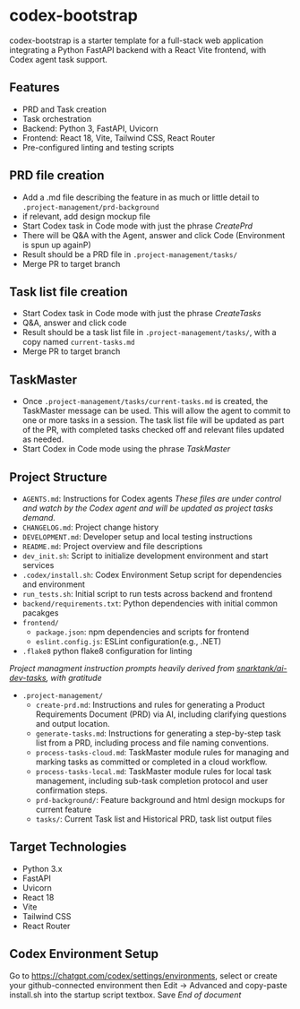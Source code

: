 # codex-bootstrap

codex-bootstrap is a starter template for a full-stack web application integrating a Python FastAPI backend with a React Vite frontend, with Codex agent task support.

## Features

- PRD and Task creation
- Task orchestration
- Backend: Python 3, FastAPI, Uvicorn
- Frontend: React 18, Vite, Tailwind CSS, React Router
- Pre-configured linting and testing scripts

## PRD file creation

- Add a .md file describing the feature in as much or little detail to `.project-management/prd-background`
- if relevant, add design mockup file
- Start Codex task in Code mode with just the phrase *CreatePrd*
- There will be Q&A with the Agent, answer and click Code (Environment is spun up againP)
- Result should be a PRD file in `.project-management/tasks/`
- Merge PR to target branch

## Task list file creation

- Start Codex task in Code mode with just the phrase *CreateTasks*
- Q&A, answer and click code
- Result should be a task list file in `.project-management/tasks/`, with a copy named `current-tasks.md`
- Merge PR to target branch

## TaskMaster

- Once `.project-management/tasks/current-tasks.md` is created, the TaskMaster message can be used.  This will allow the agent to commit to one or more tasks in a session.  The task list file will be updated as part of the PR, with completed tasks checked off and relevant files updated as needed.
- Start Codex in Code mode using the phrase *TaskMaster*

## Project Structure

- `AGENTS.md`: Instructions for Codex agents
*These files are under control and watch by the Codex agent and will be updated as project tasks demand.*
- `CHANGELOG.md`: Project change history
- `DEVELOPMENT.md`: Developer setup and local testing instructions
- `README.md`: Project overview and file descriptions
- `dev_init.sh`: Script to initialize development environment and start services
- `.codex/install.sh`: Codex Environment Setup script for dependencies and environment
- `run_tests.sh`: Initial script to run tests across backend and frontend
- `backend/requirements.txt`: Python dependencies with initial common pacakges
- `frontend/`
    - `package.json`: npm dependencies and scripts for frontend
    - `eslint.config.js`: ESLint configuration(e.g., .NET)
- `.flake8` python flake8 configuration for linting

*Project managment instruction prompts heavily derived from [snarktank/ai-dev-tasks](https://github.com/snarktank/ai-dev-tasks), with gratitude*
- `.project-management/` 
    - `create-prd.md`: Instructions and rules for generating a Product Requirements Document (PRD) via AI, including clarifying questions and output location.
    - `generate-tasks.md`: Instructions for generating a step-by-step task list from a PRD, including process and file naming conventions.
    - `process-tasks-cloud.md`: TaskMaster module rules for managing and marking tasks as committed or completed in a cloud workflow.
    - `process-tasks-local.md`: TaskMaster module rules for local task management, including sub-task completion protocol and user confirmation steps.
    - `prd-background/`: Feature background and html design mockups for current feature
    - `tasks/`: Current Task list and Historical PRD, task list output files

## Target Technologies

- Python 3.x
- FastAPI
- Uvicorn
- React 18
- Vite
- Tailwind CSS
- React Router

## Codex Environment Setup
Go to https://chatgpt.com/codex/settings/environments, select or create your github-connected environment then Edit -> Advanced and copy-paste install.sh into the startup script textbox. Save
*End of document*
